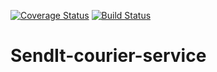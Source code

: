 [![Coverage Status](https://coveralls.io/repos/github/WiseCyril/SendIt-courier-service/badge.svg?branch=develop)](https://coveralls.io/github/WiseCyril/SendIt-courier-service?branch=develop)
[![Build Status](https://travis-ci.com/WiseCyril/SendIt-courier-service.svg?branch=develop)](https://travis-ci.com/WiseCyril/SendIt-courier-service)

# SendIt-courier-service

